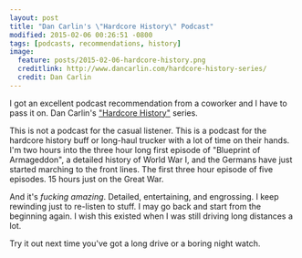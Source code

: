 ```yaml
---
layout: post
title: "Dan Carlin's \"Hardcore History\" Podcast"
modified: 2015-02-06 00:26:51 -0800
tags: [podcasts, recommendations, history]
image:
  feature: posts/2015-02-06-hardcore-history.png
  creditlink: http://www.dancarlin.com/hardcore-history-series/
  credit: Dan Carlin
---
```


I got an excellent podcast recommendation from a coworker and I have to pass it on. Dan Carlin's ["Hardcore History"](http://www.dancarlin.com/hardcore-history-series/) series.

This is not a podcast for the casual listener. This is a podcast for the hardcore history buff or long-haul trucker with a lot of time on their hands. I'm two hours into the three hour long first episode of "Blueprint of Armageddon", a detailed history of World War I, and the Germans have just started marching to the front lines. The first three hour episode of five episodes. 15 hours just on the Great War.

And it's _fucking amazing_. Detailed, entertaining, and engrossing. I keep rewinding just to re-listen to stuff. I may go back and start from the beginning again. I wish this existed when I was still driving long distances a lot.

Try it out next time you've got a long drive or a boring night watch.
